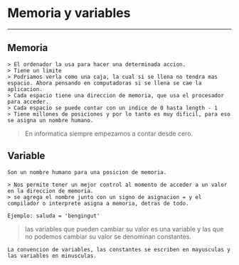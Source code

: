 # Memoria y variables
---

## Memoria

    > El ordenador la usa para hacer una determinada accion.
    > Tiene un limite
    > Podriamos verla como una caja, la cual si se llena no tendra mas espacio. Ahora pensando en computadoras si se llena se cae la aplicacion.
    > Cada espacio tiene una direccion de memoria, que usa el procesador para acceder. 
    > Cada espacio se puede contar con un indice de 0 hasta length - 1
    > Tiene millones de posiciones y por lo tanto es muy dificil, para eso se asigna un nombre humano. 

> En informatica siempre empezamos a contar desde cero.

## Variable

    Son un nombre humano para una posicion de memoria.

    > Nos permite tener un mejor control al momento de acceder a un valor en la direccion de memoria. 
    > se agrega el nombre junto con un signo de asignacion = y el compilador o interprete asigna a memoria, detras de todo. 

    Ejemplo: saluda = 'bengingut'

> las variables que pueden cambiar su valor es una variable y las que no podemos cambiar su valor se denominan constantes. 

    La convencion de variables, las constantes se escriben en mayusculas y las variables en minusculas.
